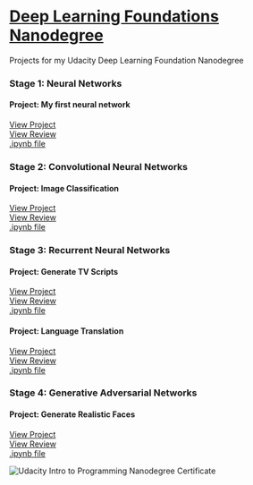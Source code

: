 # [Deep Learning Foundations Nanodegree](https://in.udacity.com/course/deep-learning-nanodegree-foundation--nd101)
Projects for my Udacity Deep Learning Foundation Nanodegree

### Stage 1: Neural Networks
#### Project: My first neural network
[View Project](https://rishabhchopra1096.github.io/Deep_Learning_Nanodegree_Foundations/1_My_First_Neural_Network/Your_first_neural_network.html
)    
[View Review](https://rishabhchopra1096.github.io/Deep_Learning_Nanodegree_Foundations/1_My_First_Neural_Network/My_First_Neural_Network_Review.pdf
)    
[.ipynb file](https://rishabhchopra1096.github.io/Deep_Learning_Nanodegree_Foundations/1_My_First_Neural_Network/Your_first_neural_network.ipynb
)          

### Stage 2: Convolutional Neural Networks
#### Project: Image Classification
[View Project](https://rishabhchopra1096.github.io/Deep_Learning_Nanodegree_Foundations/2_Object_Recognition/dlnd_image_classification_mine.html
)    
[View Review](https://rishabhchopra1096.github.io/Deep_Learning_Nanodegree_Foundations/2_Object_Recognition/dlnd_image_classification_mine.ipynb
)    
[.ipynb file](https://rishabhchopra1096.github.io/Deep_Learning_Nanodegree_Foundations/2_Object_Recognition/dlnd_image_classification_mine.ipynb
)          

### Stage 3: Recurrent Neural Networks
    
#### Project: Generate TV Scripts
[View Project](https://rishabhchopra1096.github.io/Deep_Learning_Nanodegree_Foundations/3_Generate_TV_SCripts/dlnd_tv_script_generation.html
)    
[View Review](https://rishabhchopra1096.github.io/Deep_Learning_Nanodegree_Foundations/3_Generate_TV_SCripts/Generate_TV_Scripts_Review.pdf
)    
[.ipynb file](https://rishabhchopra1096.github.io/Deep_Learning_Nanodegree_Foundations/3_Generate_TV_SCripts/dlnd_tv_script_generation.ipynb
)           

#### Project: Language Translation 
[View Project](https://rishabhchopra1096.github.io/Deep_Learning_Nanodegree_Foundations/4_Translation_Project/dlnd_language_translation.html
)    
[View Review](https://rishabhchopra1096.github.io/Deep_Learning_Nanodegree_Foundations/4_Translation_Project/Translation_Project_Review.pdf
)    
[.ipynb file](https://rishabhchopra1096.github.io/Deep_Learning_Nanodegree_Foundations/4_Translation_Project/dlnd_language_translation.ipynb
)    

### Stage 4: Generative Adversarial Networks
#### Project: Generate Realistic Faces
[View Project](https://rishabhchopra1096.github.io/Deep_Learning_Nanodegree_Foundations/5_Generate_Faces/dlnd_face_generation_submission_1.html
)    
[View Review](https://rishabhchopra1096.github.io/Deep_Learning_Nanodegree_Foundations/5_Generate_Faces/Generate_Faces_Review.pdf
)    
[.ipynb file](https://rishabhchopra1096.github.io/Deep_Learning_Nanodegree_Foundations/5_Generate_Faces/dlnd_face_generation_submission_1.ipynb
)       


![Udacity Intro to Programming Nanodegree Certificate](https://rishabhchopra1096.github.io/Machine_Learning_Engineer_Nanodegree/nd101-rishabh-chopra-certificate.png)
